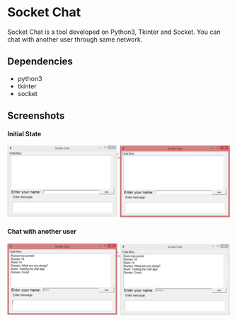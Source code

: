 # Socket Chat

Socket Chat is a tool developed on Python3, Tkinter and Socket. You can chat with another user through same network.

## Dependencies

* python3
* tkinter
* socket

## Screenshots

#### Initial State

![Initial State](screenshots/one.png)

#### Chat with another user

![Chat with another user](screenshots/two.png)